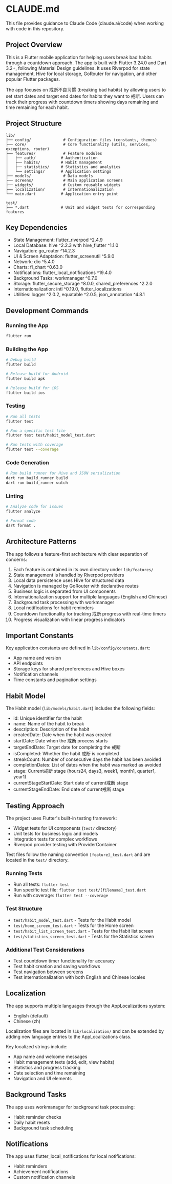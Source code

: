 # CLAUDE.md

This file provides guidance to Claude Code (claude.ai/code) when working with code in this repository.

## Project Overview

This is a Flutter mobile application for helping users break bad habits through a countdown approach. The app is built with Flutter 3.24.0 and Dart 3.2+, following Material Design guidelines. It uses Riverpod for state management, Hive for local storage, GoRouter for navigation, and other popular Flutter packages.

The app focuses on 戒断不良习惯 (breaking bad habits) by allowing users to set start dates and target end dates for habits they want to 戒断. Users can track their progress with countdown timers showing days remaining and time remaining for each habit.

## Project Structure

```
lib/
├── config/              # Configuration files (constants, themes)
├── core/                # Core functionality (utils, services, exceptions, router)
├── features/            # Feature modules
│   ├── auth/           # Authentication
│   ├── habits/         # Habit management
│   ├── statistics/     # Statistics and analytics
│   └── settings/       # Application settings
├── models/              # Data models
├── screens/             # Main application screens
├── widgets/             # Custom reusable widgets
├── localization/        # Internationalization
└── main.dart           # Application entry point

test/
├── *.dart              # Unit and widget tests for corresponding features
```

## Key Dependencies

- State Management: flutter_riverpod ^2.4.9
- Local Database: hive ^2.2.3 with hive_flutter ^1.1.0
- Navigation: go_router ^14.2.3
- UI & Screen Adaptation: flutter_screenutil ^5.9.0
- Network: dio ^5.4.0
- Charts: fl_chart ^0.63.0
- Notifications: flutter_local_notifications ^19.4.0
- Background Tasks: workmanager ^0.7.0
- Storage: flutter_secure_storage ^8.0.0, shared_preferences ^2.2.0
- Internationalization: intl ^0.19.0, flutter_localizations
- Utilities: logger ^2.0.2, equatable ^2.0.5, json_annotation ^4.8.1

## Development Commands

### Running the App
```bash
flutter run
```

### Building the App
```bash
# Debug build
flutter build

# Release build for Android
flutter build apk

# Release build for iOS
flutter build ios
```

### Testing
```bash
# Run all tests
flutter test

# Run a specific test file
flutter test test/habit_model_test.dart

# Run tests with coverage
flutter test --coverage
```

### Code Generation
```bash
# Run build runner for Hive and JSON serialization
dart run build_runner build
dart run build_runner watch
```

### Linting
```bash
# Analyze code for issues
flutter analyze

# Format code
dart format .
```

## Architecture Patterns

The app follows a feature-first architecture with clear separation of concerns:
1. Each feature is contained in its own directory under `lib/features/`
2. State management is handled by Riverpod providers
3. Local data persistence uses Hive for structured data
4. Navigation is managed by GoRouter with declarative routes
5. Business logic is separated from UI components
6. Internationalization support for multiple languages (English and Chinese)
7. Background task processing with workmanager
8. Local notifications for habit reminders
9. Countdown functionality for tracking 戒断 progress with real-time timers
10. Progress visualization with linear progress indicators

## Important Constants

Key application constants are defined in `lib/config/constants.dart`:
- App name and version
- API endpoints
- Storage keys for shared preferences and Hive boxes
- Notification channels
- Time constants and pagination settings

## Habit Model

The Habit model (`lib/models/habit.dart`) includes the following fields:
- id: Unique identifier for the habit
- name: Name of the habit to break
- description: Description of the habit
- createdDate: Date when the habit was created
- startDate: Date when the 戒断 process starts
- targetEndDate: Target date for completing the 戒断
- isCompleted: Whether the habit 戒断 is completed
- streakCount: Number of consecutive days the habit has been avoided
- completionDates: List of dates when the habit was marked as avoided
- stage: Current戒断 stage (hours24, days3, week1, month1, quarter1, year1)
- currentStageStartDate: Start date of current戒断 stage
- currentStageEndDate: End date of current戒断 stage

## Testing Approach

The project uses Flutter's built-in testing framework:
- Widget tests for UI components (`test/` directory)
- Unit tests for business logic and models
- Integration tests for complex workflows
- Riverpod provider testing with ProviderContainer

Test files follow the naming convention `[feature]_test.dart` and are located in the `test/` directory.

### Running Tests
- Run all tests: `flutter test`
- Run specific test file: `flutter test test/[filename]_test.dart`
- Run with coverage: `flutter test --coverage`

### Test Structure
- `test/habit_model_test.dart` - Tests for the Habit model
- `test/home_screen_test.dart` - Tests for the Home screen
- `test/habit_list_screen_test.dart` - Tests for the Habit list screen
- `test/statistics_screen_test.dart` - Tests for the Statistics screen

### Additional Test Considerations
- Test countdown timer functionality for accuracy
- Test habit creation and saving workflows
- Test navigation between screens
- Test internationalization with both English and Chinese locales

## Localization

The app supports multiple languages through the AppLocalizations system:
- English (default)
- Chinese (zh)

Localization files are located in `lib/localization/` and can be extended by adding new language entries to the AppLocalizations class.

Key localized strings include:
- App name and welcome messages
- Habit management texts (add, edit, view habits)
- Statistics and progress tracking
- Date selection and time remaining
- Navigation and UI elements

## Background Tasks

The app uses workmanager for background task processing:
- Habit reminder checks
- Daily habit resets
- Background task scheduling

## Notifications

The app uses flutter_local_notifications for local notifications:
- Habit reminders
- Achievement notifications
- Custom notification channels